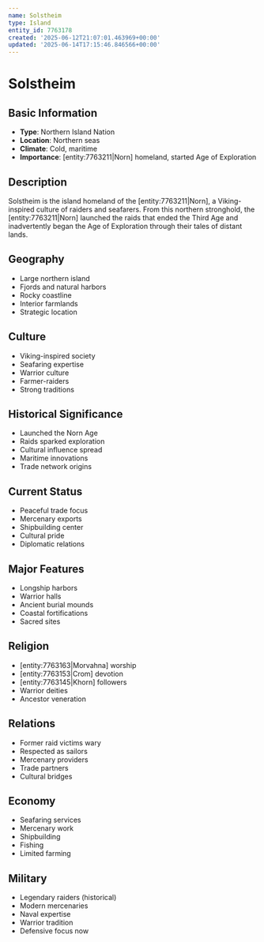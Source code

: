 ```yaml
---
name: Solstheim
type: Island
entity_id: 7763178
created: '2025-06-12T21:07:01.463969+00:00'
updated: '2025-06-14T17:15:46.846566+00:00'
---
```


# Solstheim

## Basic Information
- **Type**: Northern Island Nation
- **Location**: Northern seas
- **Climate**: Cold, maritime
- **Importance**: [entity:7763211|Norn] homeland, started Age of Exploration

## Description
Solstheim is the island homeland of the [entity:7763211|Norn], a Viking-inspired culture of raiders and seafarers. From this northern stronghold, the [entity:7763211|Norn] launched the raids that ended the Third Age and inadvertently began the Age of Exploration through their tales of distant lands.

## Geography
- Large northern island
- Fjords and natural harbors
- Rocky coastline
- Interior farmlands
- Strategic location

## Culture
- Viking-inspired society
- Seafaring expertise
- Warrior culture
- Farmer-raiders
- Strong traditions

## Historical Significance
- Launched the Norn Age
- Raids sparked exploration
- Cultural influence spread
- Maritime innovations
- Trade network origins

## Current Status
- Peaceful trade focus
- Mercenary exports
- Shipbuilding center
- Cultural pride
- Diplomatic relations

## Major Features
- Longship harbors
- Warrior halls
- Ancient burial mounds
- Coastal fortifications
- Sacred sites

## Religion
- [entity:7763163|Morvahna] worship
- [entity:7763153|Crom] devotion
- [entity:7763145|Khorn] followers
- Warrior deities
- Ancestor veneration

## Relations
- Former raid victims wary
- Respected as sailors
- Mercenary providers
- Trade partners
- Cultural bridges

## Economy
- Seafaring services
- Mercenary work
- Shipbuilding
- Fishing
- Limited farming

## Military
- Legendary raiders (historical)
- Modern mercenaries
- Naval expertise
- Warrior tradition
- Defensive focus now